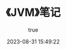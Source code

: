 ---
pageComponent:
  name: Catalogue
  data:
    path: 《JVM》笔记
    imgUrl: https://cdn.jsdelivr.net/gh/Cynicism-lab/MyResource@gh-pages/image/QQ截图20230727210828.3c6pzlsa0wsg.webp
    description: 本章内容为博主在JVM教学视频的基础上添加学习笔记
title: 《JVM》笔记
date: 2023-08-31 15:49:22
permalink: /note/jvm/
article: false
comment: false
editLink: false
author:
  name: cynicism
  link: https://github.com/cynicism-lab
---